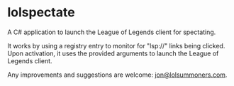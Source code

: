 lolspectate
===========

A C# application to launch the League of Legends client for spectating.

It works by using a registry entry to monitor for "lsp://" links being clicked.
Upon activation, it uses the provided arguments to launch the League of Legends client.

Any improvements and suggestions are welcome: jon@lolsummoners.com.
